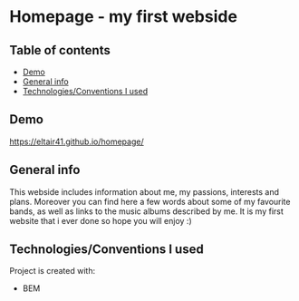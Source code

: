 # Homepage - my first webside

## Table of contents
- [Demo](#Demo)
- [General info](#General-info)
- [Technologies/Conventions I used](#TechnologiesConventions-I-used)

## Demo
https://eltair41.github.io/homepage/

## General info
This webside includes information about me, my passions, interests and plans. Moreover you can find here a few words about some of my favourite bands, as well as links to the music albums described by me. It is my first website that i ever done so hope you will enjoy :)

## Technologies/Conventions I used
Project is created with:
- BEM
